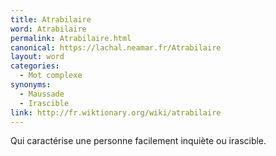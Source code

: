 ```yaml
---
title: Atrabilaire
word: Atrabilaire
permalink: Atrabilaire.html
canonical: https://lachal.neamar.fr/Atrabilaire
layout: word
categories:
  - Mot complexe
synonyms:
  - Maussade
  - Irascible
link: http://fr.wiktionary.org/wiki/atrabilaire
---
```


Qui caractérise une personne facilement inquiète ou irascible.

